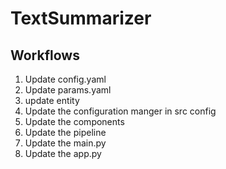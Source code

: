# TextSummarizer

## Workflows
1. Update config.yaml
2. Update params.yaml
3. update entity
4. Update the configuration manger in src config
5. Update the components
6. Update the pipeline
7. Update the main.py
8. Update the app.py
